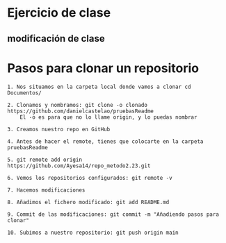 # Ejercicio de clase

## modificación de clase

# Pasos para clonar un repositorio 

    1. Nos situamos en la carpeta local donde vamos a clonar cd Documentos/
    
    2. Clonamos y nombramos: git clone -o clonado https://github.com/danielcastelao/pruebasReadme
        El -o es para que no lo llame origin, y lo puedas nombrar

    3. Creamos nuestro repo en GitHub

    4. Antes de hacer el remote, tienes que colocarte en la carpeta pruebasReadme

    5. git remote add origin https://github.com/Ayesa14/repo_metodo2.23.git

    6. Vemos los repositorios configurados: git remote -v

    7. Hacemos modificaciones

    8. Añadimos el fichero modificado: git add README.md

    9. Commit de las modificaciones: git commit -m "Añadiendo pasos para clonar"

    10. Subimos a nuestro repositorio: git push origin main